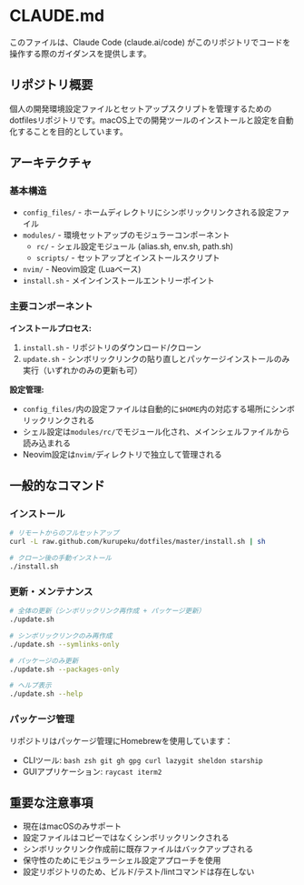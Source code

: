 # CLAUDE.md

このファイルは、Claude Code (claude.ai/code) がこのリポジトリでコードを操作する際のガイダンスを提供します。

## リポジトリ概要

個人の開発環境設定ファイルとセットアップスクリプトを管理するためのdotfilesリポジトリです。macOS上での開発ツールのインストールと設定を自動化することを目的としています。

## アーキテクチャ

### 基本構造
- `config_files/` - ホームディレクトリにシンボリックリンクされる設定ファイル
- `modules/` - 環境セットアップのモジュラーコンポーネント
  - `rc/` - シェル設定モジュール (alias.sh, env.sh, path.sh)
  - `scripts/` - セットアップとインストールスクリプト
- `nvim/` - Neovim設定 (Luaベース)
- `install.sh` - メインインストールエントリーポイント

### 主要コンポーネント

**インストールプロセス:**
1. `install.sh` - リポジトリのダウンロード/クローン
2. `update.sh` - シンボリックリンクの貼り直しとパッケージインストールのみ実行（いずれかのみの更新も可）

**設定管理:**
- `config_files/`内の設定ファイルは自動的に`$HOME`内の対応する場所にシンボリックリンクされる
- シェル設定は`modules/rc/`でモジュール化され、メインシェルファイルから読み込まれる
- Neovim設定は`nvim/`ディレクトリで独立して管理される

## 一般的なコマンド

### インストール
```bash
# リモートからのフルセットアップ
curl -L raw.github.com/kurupeku/dotfiles/master/install.sh | sh

# クローン後の手動インストール
./install.sh
```

### 更新・メンテナンス
```bash
# 全体の更新（シンボリックリンク再作成 + パッケージ更新）
./update.sh

# シンボリックリンクのみ再作成
./update.sh --symlinks-only

# パッケージのみ更新
./update.sh --packages-only

# ヘルプ表示
./update.sh --help
```

### パッケージ管理
リポジトリはパッケージ管理にHomebrewを使用しています：
- CLIツール: `bash zsh git gh gpg curl lazygit sheldon starship`
- GUIアプリケーション: `raycast iterm2`

## 重要な注意事項

- 現在はmacOSのみサポート
- 設定ファイルはコピーではなくシンボリックリンクされる
- シンボリックリンク作成前に既存ファイルはバックアップされる
- 保守性のためにモジュラーシェル設定アプローチを使用
- 設定リポジトリのため、ビルド/テスト/lintコマンドは存在しない
